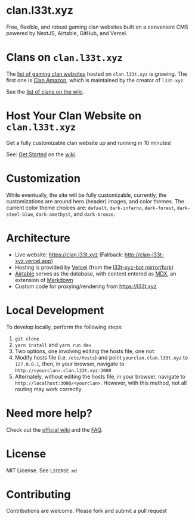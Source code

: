 # clan.l33t.xyz

Free, flexible, and robust gaming clan websites built on a convenient CMS powered by NextJS, Airtable, GitHub, and Vercel.

# Clans on `clan.l33t.xyz`

The [list of gaming clan websites](https://github.com/l33t-xyz/clan.l33t.xyz/wiki/Clans) hosted on `clan.l33t.xyz` is growing. The first one is [Clan Amazon](https://amazon.clan.l33t.xyz), which is maintained by the creator of `l33t-xyz`.

See the [list of clans on the wiki](https://github.com/l33t-xyz/clan.l33t.xyz/wiki/Clans).

# Host Your Clan Website on `clan.l33t.xyz`

Get a fully customizable clan website up and running in 10 minutes!

See: [Get Started](https://github.com/l33t-xyz/clan.l33t.xyz/wiki/Get-Started) on the [wiki](https://github.com/l33t-xyz/clan.l33t.xyz/wiki).

# Customization

While eventually, the site will be fully customizable, currently, the customizations are around hero (header) images, and color themes. The current color theme choices are: `default`, `dark-inferno`, `dark-forest`, `dark-steel-blue`, `dark-amethyst`, and `dark-bronze`.

# Architecture

- Live website: <https://clan.l33t.xyz> (Fallback: <http://clan-l33t-xyz.vercel.app>)
- Hosting is provided by [Vercel](https://vercel.com) (from the [l33t-xyz-bot mirror/fork](https://github.com/l33t-xyz-bot/clan.l33t.xyz))
- [Airtable](https://airtable.com) serves as the database, with content entered as [MDX](https://mdxjs.com), an extension of [Markdown](https://en.wikipedia.org/wiki/Markdown)
- Custom code for proxying/rendering from <https://l33t.xyz>

# Local Development

To develop locally, perform the following steps:

1. `git clone`
1. `yarn install` and `yarn run dev`
1. Two options, one involving editing the hosts file, one not:
  1. Modify hosts file (i.e. `/etc/hosts`) and point `yourclan.clan.l33t.xyz` to `127.0.0.1`, then, in your browser, navigate to `http://<yourclan>.clan.l33t.xyz:3000`
  1. Alternately, without editing the hosts file, in your browser, navigate to `http://localhost:3000/<yourclan>`. However, with this method, not all routing may work correctly

# Need more help?

Check out the [official wiki](https://github.com/l33t-xyz/clan.l33t.xyz/wiki) and the [FAQ](https://github.com/l33t-xyz/clan.l33t.xyz/wiki/FAQ).

# License

MIT License. See `LICENSE.md`

# Contributing

Contributions are welcome. Please fork and submit a pull request
